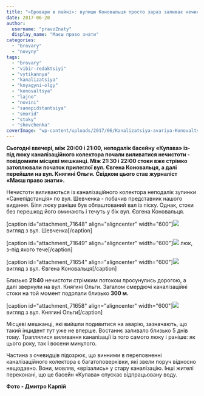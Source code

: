 ```yaml
---
title: "«Бровари в лайні»: вулицю Коновальця просто зараз заливає нечистотами - ФОТО"
date: 2017-06-20
author: 
  username: "pravoZnaty"
  display_name: "Маєш право знати"
categories: 
  - "brovary"
  - "novyny"
tags: 
  - "brovary"
  - "vibir-redaktsiyi"
  - "vytikannya"
  - "kanalizatsiya"
  - "knyagyni-olgy"
  - "konovaltsya"
  - "lajno"
  - "novini"
  - "sanepidstantsiya"
  - "smorid"
  - "stoky"
  - "shevchenka"
coverImage: "wp-content/uploads/2017/06/Kanalizatsiya-avariya-Konovaltsya-lajno-stoky-2017.06.20_00003.jpg"
---
```


**Сьогодні ввечері, між 20:00 і 21:00, неподалік басейну «Купава» із-під люку каналізаційного колектора почали виливатися нечистоти - повідомили місцеві мешканці. Між 21:30 і 22:00 стоки вже стрімко затоплювали початок прилеглої вул. Євгена Коновальця, а далі перейшли на вул. Княгині Ольги. Свідком цього став журналіст «Маєш право знати».**

Нечистоти виливаються із каналізаційного колектора неподалік зупинки «Санепідстанція» по вул. Шевченка - побачив представник нашого видання. Біля люку раніше був облаштований вал із піску. Однак, стоки без перешкод його оминають і течуть у бік вул. Євгена Коновальця.

\[caption id="attachment\_71648" align="aligncenter" width="600"\][![](https://mpz.brovary.org/wp-content/uploads/2017/06/Kanalizatsiya-avariya-Konovaltsya-lajno-stoky-2017.06.20_00001.jpg)](https://mpz.brovary.org/wp-content/uploads/2017/06/Kanalizatsiya-avariya-Konovaltsya-lajno-stoky-2017.06.20_00001.jpg) вигляд з вул. Шевченка\[/caption\]

\[caption id="attachment\_71649" align="aligncenter" width="600"\][![](https://mpz.brovary.org/wp-content/uploads/2017/06/Kanalizatsiya-avariya-Konovaltsya-lajno-stoky-2017.06.20_00002.jpg)](https://mpz.brovary.org/wp-content/uploads/2017/06/Kanalizatsiya-avariya-Konovaltsya-lajno-stoky-2017.06.20_00002.jpg) люк, з-під якого тече\[/caption\]

\[caption id="attachment\_71654" align="aligncenter" width="600"\][![](https://mpz.brovary.org/wp-content/uploads/2017/06/Kanalizatsiya-avariya-Konovaltsya-lajno-stoky-2017.06.20_00007.jpg)](https://mpz.brovary.org/wp-content/uploads/2017/06/Kanalizatsiya-avariya-Konovaltsya-lajno-stoky-2017.06.20_00007.jpg) вигляд з вул. Євгена Коновальця\[/caption\]

Близько **21:40** нечистоти стрімким потоком просунулись дорогою, а далі звернули на вул. Княгині Ольги. Загалом смердючі каналізаційні стоки на той момент подолали близько **300 м.**

\[caption id="attachment\_71658" align="aligncenter" width="600"\][![](https://mpz.brovary.org/wp-content/uploads/2017/06/Kanalizatsiya-avariya-Konovaltsya-lajno-stoky-2017.06.20_00011.jpg)](https://mpz.brovary.org/wp-content/uploads/2017/06/Kanalizatsiya-avariya-Konovaltsya-lajno-stoky-2017.06.20_00011.jpg) вигляд з вул. Княгині Ольги\[/caption\]

Місцеві мешканці, які вийшли подивитися на аварію, зазначають, що такий інцидент тут уже не вперше. Востаннє заливало близько 5 днів тому. Траплялися виливання каналізації із того самого люку і раніше: як цього року, так і восени минулого.

Частина з очевидців підозрює, що винними в переповненні каналізаційного колектора є багатоповерхівки, які звели поруч відносно нещодавно. Вони, мовляв, «врізались» у стару каналізацію. Інші жителі переконані, що це басейн «Купава» спускає відпрацьовану воду.

**Фото - Дмитро Карпій**
